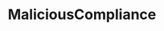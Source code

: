 ---
title: MaliciousCompliance
crosslinks:
- deliciouscompliance
- xkcd
- lists
- AskReddit
- talesfromtechsupport
- JUSTNOMIL
- gatekeeping
- WhyWereTheyFilming
- grilledcheese
- pettyrevenge
- funny
- unexpectedhogwarts
- livven
- LateStageCapitalism
- Jokes
- todayilearned
- nocontext
- legaladvice
- WTF
- IDontWorkHereLady
---